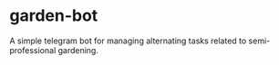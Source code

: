 # garden-bot
A simple telegram bot for managing alternating tasks related to semi-professional gardening.
